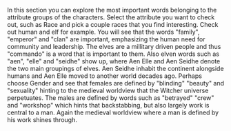 In this section you can explore the most important words belonging to the attribute groups of the characters. Select the attribute you want to check out, such as Race and pick a couple races that you find interesting. Check out human and elf for example. You will see that the words "family", "emperor" and "clan" are important, emphasizing the human need for community and leadership. The elves are a millitary driven people and thus "commando" is a word that is important to them. Also elven words such as "aen", "elle" and "seidhe" show up, where Aen Elle and Aen Seidhe denote the two main groupings of elves. Aen Seidhe inhabit the continent alongside humans and Aen Elle moved to another world decades ago. Perhaps choose Gender and see that females are defined by "blinding" "beauty" and "sexuality" hinting to the medieval worldview that the Witcher universe perpetuates. The males are defined by words such as "betrayed" "crew" and "workshop" which hints that backstabbing, but also largely work is central to a man. Again the medieval worldview where a man is defined by his work shines through.  
